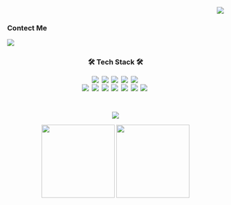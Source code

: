 <p align = right>
  <a href="https://hits.seeyoufarm.com">
    <img src="https://hits.seeyoufarm.com/api/count/incr/badge.svg?url=https%3A%2F%2Fgithub.com%2Fjeus1112%2Fhit-counter&count_bg=%2373BCE5&title_bg=%23555555&icon=&icon_color=%23E7E7E7&title=hits&edge_flat=false"></a>
</p>
<h3><b>Contect Me</h3>
<img src="https://img.shields.io/badge/jaewshim94@gmail.com-ea4335?style=flat-square&logo=gmail&logoColor=white&link=mailto:jaewshim94@gmail.com"/></a>&nbsp
<h3 align = center><b>🛠 Tech Stack 🛠</h3>
<p align = center>
    <img src="https://img.shields.io/badge/Java-007396?style=flat-square&logo=Java&logoColor=white"/></a>&nbsp
    <img src="https://img.shields.io/badge/Spring-6db33f?style=flat-square&logo=spring&logoColor=white"/></a>&nbsp
    <img src="https://img.shields.io/badge/Spring Boot-6db33f?style=flat-square&logo=springboot&logoColor=white"/></a>&nbsp
    <img src="https://img.shields.io/badge/Spring Security-6db33f?style=flat-square&logo=springsecurity&logoColor=white"/></a>&nbsp
    <img src="https://img.shields.io/badge/MySQL-4479A1?style=flat-square&logo=mysql&logoColor=white"/></a>&nbsp
    <br>
    <img src="https://img.shields.io/badge/JavaScript-F7DF1E?style=flat-square&logo=javascript&logoColor=white"/></a>&nbsp
    <img src="https://img.shields.io/badge/Vue.js-4fc08d?style=flat-square&logo=vue.js&logoColor=white"/></a>&nbsp
    <img src="https://img.shields.io/badge/Html5-e34f26?style=flat-square&logo=html5&logoColor=white"/></a>&nbsp
    <img src="https://img.shields.io/badge/CSS3-1572b6?style=flat-square&logo=css3&logoColor=white"/></a>&nbsp
    <img src="https://img.shields.io/badge/AWS-232f3e?style=flat-square&logo=amazonaws&logoColor=white"/></a>&nbsp
    <img src="https://img.shields.io/badge/Ubuntu-e95420?style=flat-square&logo=ubuntu&logoColor=white"/></a>&nbsp
    <img src="https://img.shields.io/badge/Docker-2496ed?style=flat-square&logo=docker&logoColor=white"/></a>&nbsp
</p>
<br>
<p align=center>
  <img src="http://mazassumnida.wtf/api/v2/generate_badge?boj=jeus">
</p>
<p align=center>
  <img src="https://github-readme-stats.vercel.app/api/top-langs/?username=jeus1112&layout=compact&hide=scss,less&langs_count=5" height="170">
  <img src="https://github-readme-stats.vercel.app/api?username=jeus1112&bg_color=30,e96443,904e95&title_color=fff&text_color=fff" height="170">
</p>

<!--
**jeus1112/jeus1112** is a ✨ _special_ ✨ repository because its `README.md` (this file) appears on your GitHub profile.

Here are some ideas to get you started:

- 🔭 I’m currently working on ...
- 🌱 I’m currently learning ...
- 👯 I’m looking to collaborate on ...
- 🤔 I’m looking for help with ...
- 💬 Ask me about ...
- 📫 How to reach me: ...
- 😄 Pronouns: ...
- ⚡ Fun fact: ...
-->
